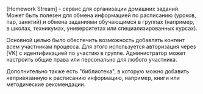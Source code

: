 [Homework Stream] - сервис для организации домашних заданий. Может быть полезен для обмена информацией по расписанию (уроков, пар, занятий) и обмена заданиями обучающимся в группах (например, в школах, техникумах, университетах или специализированных курсах).

Основной целью было обеспечить возможность добавлять контент всем участникам процесса. Для этого используется авторизация через [VK] с идентификацией по участию в группе. Администратор может настроить общие права или персонально для любого участника.

Дополнительно также есть "библиотека", в которую можно добавить непривязанную к расписанию информацию, например, книги или методические рекомендации.
